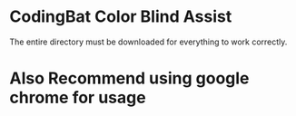 # CodingBat Color Blind Assist

The entire directory must be downloaded for everything to work correctly.

# Also Recommend using google chrome for usage
